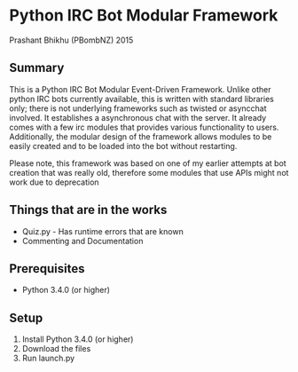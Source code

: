 # Python IRC Bot Modular Framework 
Prashant Bhikhu (PBombNZ) 2015
## Summary
This is a Python IRC Bot Modular Event-Driven Framework. Unlike other python IRC bots currently available, this is written with standard libraries only; there is not underlying frameworks such as twisted or asyncchat involved. It establishes a asynchronous chat with the server. It already comes with a few irc modules that provides various functionality to users. Additionally, the modular design of the framework allows modules to be easily created and to be loaded into the bot without restarting.

Please note, this framework was based on one of my earlier attempts at bot creation that was really old, therefore some modules that use APIs might not work due to deprecation

## Things that are in the works
  * Quiz.py - Has runtime errors that are known
  * Commenting and Documentation
  
## Prerequisites
  * Python 3.4.0 (or higher)


## Setup
  1. Install Python 3.4.0 (or higher)
  2. Download the files
  3. Run launch.py

